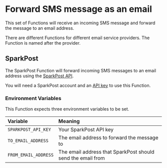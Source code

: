 # Forward SMS message as an email

This set of Functions will receive an incoming SMS message and forward the message to an email address.

There are different Functions for different email service providers. The Function is named after the provider.

## SparkPost

The SparkPost Function will forward incoming SMS messages to an email address using the [SparkPost API](https://www.sparkpost.com/).

You will need a SparkPost account and an [API key](https://app.sparkpost.com/account/credentials) to use this Function.

### Environment Variables

This Function expects three environment variables to be set.

| Variable             | Meaning |
| :------------------- | :------ |
| `SPARKPOST_API_KEY`  | Your SparkPost API key |
| `TO_EMAIL_ADDRESS`   | The email address to forward the message to |
| `FROM_EMAIL_ADDRESS` | The email address that SparkPost should send the email from |



